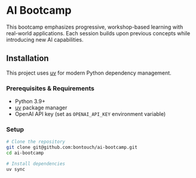 # AI Bootcamp

This bootcamp emphasizes progressive, workshop-based learning with real-world applications. Each session builds upon previous concepts while introducing new AI capabilities.

## Installation

This project uses [uv](https://docs.astral.sh/uv/) for modern Python dependency management.

### Prerequisites & Requirements
- Python 3.9+
- [uv](https://docs.astral.sh/uv/getting-started/installation/) package manager
- OpenAI API key (set as `OPENAI_API_KEY` environment variable)


### Setup
```bash
# Clone the repository
git clone git@github.com:bontouch/ai-bootcamp.git
cd ai-bootcamp

# Install dependencies
uv sync
```
